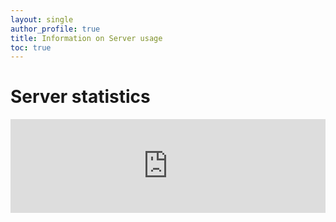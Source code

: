 ```yaml
---
layout: single
author_profile: true
title: Information on Server usage
toc: true
---
```

# Server statistics

<iframe frameborder="0" width="100%" src="https://10.10.0.47:3000/d/rYdddlPW/node-exporter-simple?orgId=1&var-datasource=bd15b8fc-4086-423c-9fa4-06347c3756b6&var-job=node_exporter_centos&var-node=10.10.0.47:9100&var-diskdevices=%5Ba-z%5D%2B%7Cnvme%5B0-9%5D%2Bn%5B0-9%5D%2B%7Cmmcblk%5B0-9%5D%2B&from=now-12h&to=now&refresh=5m&kiosk"></iframe>